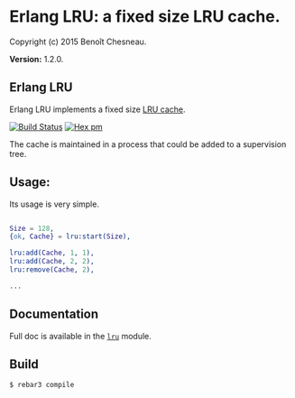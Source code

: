 

# Erlang LRU: a fixed size LRU cache. #

Copyright (c) 2015 Benoît Chesneau.

__Version:__ 1.2.0.

## Erlang LRU

Erlang LRU implements a fixed size [LRU cache](https://en.wikipedia.org/wiki/Cache_algorithms#LRU).

[![Build Status](https://travis-ci.org/barrel-db/erlang-lru.png?branch=master)](https://travis-ci.org/barrel-db/erlang-lru)
[![Hex pm](http://img.shields.io/hexpm/v/lru.svg?style=flat)](https://hex.pm/packages/lru)

The cache is maintained in a process that could be added to a supervision
tree.

Usage:
------

Its usage is very simple.

```erlang

Size = 128,
{ok, Cache} = lru:start(Size),

lru:add(Cache, 1, 1),
lru:add(Cache, 2, 2),
lru:remove(Cache, 2),

...
```

## Documentation

Full doc is available in the [`lru`](http://github.com/barrel-db/erlang-lru/blob/master/doc/lru.md) module.

## Build

```
$ rebar3 compile
```

